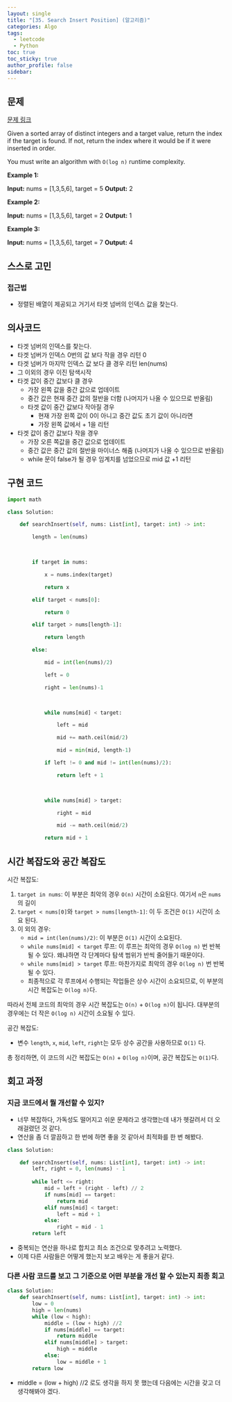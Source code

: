 ```yaml
---
layout: single
title: "[35. Search Insert Position] (알고리즘)"
categories: Algo
tags:
  - leetcode
  - Python
toc: true
toc_sticky: true
author_profile: false
sidebar:
---
```

## 문제

[문제 링크](https://leetcode.com/problems/search-insert-position/?envType=study-plan-v2&envId=top-interview-150)

Given a sorted array of distinct integers and a target value, return the index if the target is found. If not, return the index where it would be if it were inserted in order.

You must write an algorithm with `O(log n)` runtime complexity.

**Example 1:**

**Input:** nums = [1,3,5,6], target = 5
**Output:** 2

**Example 2:**

**Input:** nums = [1,3,5,6], target = 2
**Output:** 1

**Example 3:**

**Input:** nums = [1,3,5,6], target = 7
**Output:** 4

## 스스로 고민

### 접근법

- 정렬된 배열이 제공되고 거기서 타겟 넘버의 인덱스 값을 찾는다.

## 의사코드

- 타겟 넘버의 인덱스를 찾는다.
- 타겟 넘버가 인덱스 0번의 값 보다 작을 경우 리턴 0
- 타겟 넘버가 마지막 인덱스 값 보다 클 경우 리턴 len(nums)
- 그 이외의 경우 이진 탐색시작
- 타겟 값이 중간 값보다 클 경우
	- 가장 왼쪽 값을 중간 값으로 업데이트
	- 중간 값은 현재 중간 값의 절반을 더함 (나머지가 나올 수 있으므로 반올림)
	- 타겟 값이 중간 값보다 작아질 경우
		- 현재 가장 왼쪽 값이 0이 아니고 중간 값도 초기 값이 아니라면
		- 가장 왼쪽 값에서 + 1을 리턴
- 타겟 값이 중간 값보다 작을 경우
	- 가장 오른 쪽값을 중간 값으로 업데이트
	- 중간 값은 중간 값의 절반을 마이너스 해줌 (나머지가 나올 수 있으므로 반올림)
	- while 문이 false가 될 경우 임계치를 넘었으므로 mid 값 +1 리턴

## 구현 코드

```python
import math

class Solution:

    def searchInsert(self, nums: List[int], target: int) -> int:

        length = len(nums)

  

        if target in nums:

            x = nums.index(target)

            return x

        elif target < nums[0]:

            return 0

        elif target > nums[length-1]:

            return length

        else:

            mid = int(len(nums)/2)

            left = 0

            right = len(nums)-1

  

            while nums[mid] < target:

                left = mid

                mid += math.ceil(mid/2)

                mid = min(mid, length-1)

            if left != 0 and mid != int(len(nums)/2):

                return left + 1

  

            while nums[mid] > target:

                right = mid

                mid -= math.ceil(mid/2)

            return mid + 1
```

## 시간 복잡도와 공간 복잡도

시간 복잡도:

1. `target in nums`: 이 부분은 최악의 경우 `O(n)` 시간이 소요된다. 여기서 `n`은 `nums`의 길이
2. `target < nums[0]`와 `target > nums[length-1]`: 이 두 조건은 `O(1)` 시간이 소요 된다.
3. 이 외의 경우:
    - `mid = int(len(nums)/2)`: 이 부분은 `O(1)` 시간이 소요된다.
    - `while nums[mid] < target` 루프: 이 루프는 최악의 경우 `O(log n)` 번 반복될 수 있다. 왜냐하면  각 단계마다 탐색 범위가 반씩 줄어들기 때문이다.
    - `while nums[mid] > target` 루프: 마찬가지로 최악의 경우 `O(log n)` 번 반복될 수 있다.
    - 최종적으로 각 루프에서 수행되는 작업들은 상수 시간이 소요되므로, 이 부분의 시간 복잡도는 `O(log n)`다.

따라서 전체 코드의 최악의 경우 시간 복잡도는 `O(n)` + `O(log n)`이 됩니다. 대부분의 경우에는 더 작은 `O(log n)` 시간이 소요될 수 있다.

공간 복잡도:

- 변수 `length`, `x`, `mid`, `left`, `right`는 모두 상수 공간을 사용하므로 `O(1)` 다.

총 정리하면, 이 코드의 시간 복잡도는 `O(n)` + `O(log n)`이며, 공간 복잡도는 `O(1)`다.

## 회고 과정

### 지금 코드에서 뭘 개선할 수 있지?

- 너무 복잡하다, 가독성도 떨어지고 쉬운 문제라고 생각했는데 내가 헷갈려서 더 오래걸렸던 것 같다.
- 연산을 좀 더 깔끔하고 한 번에 하면 좋을 것 같아서 최적화를 한 번 해봤다.

```python
class Solution:

    def searchInsert(self, nums: List[int], target: int) -> int:
        left, right = 0, len(nums) - 1
        
        while left <= right:
            mid = left + (right - left) // 2
            if nums[mid] == target:
                return mid
            elif nums[mid] < target:
                left = mid + 1
            else:
                right = mid - 1
        return left
```

- 중복되는 연산을 하나로 합치고 최소 조건으로 맞추려고 노력했다.
- 이제 다른 사람들은 어떻게 했는지 보고 배우는 게 좋을거 같다.
### 다른 사람 코드를 보고 그 기준으로 어떤 부분을 개선 할 수 있는지 최종 회고

```python
class Solution:
    def searchInsert(self, nums: List[int], target: int) -> int:
        low = 0
        high = len(nums) 
        while (low < high):
            middle = (low + high) //2
            if nums[middle] == target:
                return middle
            elif nums[middle] > target:
                high = middle 
            else:
                low = middle + 1
        return low
```

- middle = (low + high) //2 로도 생각을 하지 못 했는데 다음에는 시간을 갖고 더 생각해봐야 겠다.


